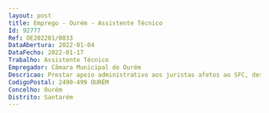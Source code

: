 ```yaml
--- 
layout: post
title: Emprego - Ourém - Assistente Técnico
Id: 92777
Ref: OE202201/0033
DataAbertura: 2022-01-04
DataFecho: 2022-01-17
Trabalho: Assistente Técnico
Empregador: Câmara Municipal de Ourém
Descricao: Prestar apoio administrativo aos juristas afetos ao SFC, designadamente na instrução de processos de contraordenação e no expediente e arquivo de documentação.Tratamento de correspondência Executar outras tarefas ou funções que lhe sejam superiormente incumbidas, em observância à sua área funcional competência.
CodigoPostal: 2490-499 OURÉM
Concelho: Ourém
Distrito: Santarém
--- 
```

